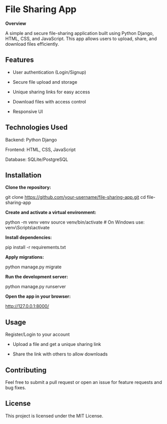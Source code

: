 # File Sharing App

**Overview**

A simple and secure file-sharing application built using Python Django, HTML, CSS, and JavaScript. This app allows users to upload, share, and download files efficiently.

## Features

- User authentication (Login/Signup)

- Secure file upload and storage

- Unique sharing links for easy access

- Download files with access control

- Responsive UI

## Technologies Used

Backend: Python Django

Frontend: HTML, CSS, JavaScript

Database: SQLite/PostgreSQL

## Installation

**Clone the repository:**

git clone https://github.com/your-username/file-sharing-app.git
cd file-sharing-app

**Create and activate a virtual environment:**

python -m venv venv
source venv/bin/activate  # On Windows use: venv\Scripts\activate

**Install dependencies:**

pip install -r requirements.txt

**Apply migrations:**

python manage.py migrate

**Run the development server:**

python manage.py runserver

**Open the app in your browser:**

http://127.0.0.1:8000/

## Usage

Register/Login to your account

- Upload a file and get a unique sharing link

- Share the link with others to allow downloads

## Contributing

Feel free to submit a pull request or open an issue for feature requests and bug fixes.

## License

This project is licensed under the MIT License.
